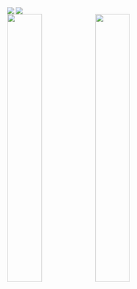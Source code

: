 <img align="center" src="https://github-readme-stats.vercel.app/api/wakatime?username=RomanRudin&langs_count=10&theme=transparent&layout=compact" />
<img align="center" src="https://github-readme-stats-vercel-fawn.vercel.app/api?username=RomanRudin&theme=transparent&show_icons=true&rank_icon=github&hide=contribs,issues&show=prs_merged_percentage&hide_rank=false" />

<!-- GitHubStats from https://github.com/anuraghazra/github-readme-stats?tab=readme-ov-file#wakatime-stats-card -->
<div aligh=center>
  <img width=40% src="https://github-profile-summary-cards.vercel.app/api/cards/repos-per-language?username=RomanRudin&theme=transparent" />
  <img width=40% src="https://github-profile-summary-cards.vercel.app/api/cards/most-commit-language?username=RomanRudin&theme=transparent" />
  <!--![](https://github-profile-summary-cards.vercel.app/api/cards/productive-time?username=RomanRudin&theme=transparent)-->
</div>

<!-- Badges with contacts, that will have links to my social accounts -->
<div id="Badges" align=center><!--
  <a href="">
    <img src="https://img.shields.io/badge/Telegram-blue?style=for-the-badge&logo=Telegram&logoColor=white"/>
  </a>
  <a href="">
    <img src="https://img.shields.io/badge/VK-darkblue?style=for-the-badge&logo=VK&logoColor=white"/>
  </a>
  <a href="">
    <img src="https://img.shields.io/badge/Gmail-red?style=for-the-badge&logo=gmail&logoColor=white"/>
  </a>-->
  <!--<a href="">
    <img src="https://img.shields.io/badge/Resume-green?style=for-the-badge&logo=Book&logoColor=white"/>
  </a>-->
</div>

<!-- Div with technologies I know -->
<!--
<div id="Technologies" align=center>
  <img src="https://github.com/devicons/devicon/blob/master/icons/html5/html5-original.svg" title="HTML5" alt="HTML" width="40" height="40"/>&nbsp;
  <img src="https://github.com/devicons/devicon/blob/master/icons/css3/css3-plain.svg"  title="CSS3" alt="CSS" width="40" height="40"/>&nbsp;
  <img src="https://github.com/devicons/devicon/blob/master/icons/sass/sass-original.svg"  title="SASS" alt="Sass" width="40" height="40"/>&nbsp;
  <img src="https://github.com/devicons/devicon/blob/master/icons/bootstrap/bootstrap-original.svg"  title="Bootstrap" alt="Bootstrap" width="40" height="40"/>&nbsp;
  <img src="https://github.com/devicons/devicon/blob/master/icons/javascript/javascript-original.svg" title="JavaScript" alt="JavaScript" width="40" height="40"/>&nbsp;
  <img src="https://github.com/devicons/devicon/blob/master/icons/git/git-original.svg" title="Git" alt="Git" width="40" height="40"/>
  <img src="https://github.com/devicons/devicon/blob/master/icons/vuejs/vuejs-original.svg" title="Vue.js" alt="Vue" width="40" height="40"/>
</div>
-->

<!--
**RomanRudin/RomanRudin** is a ✨ _special_ ✨ repository because its `README.md` (this file) appears on your GitHub profile.
Here are some ideas to get you started:
- 🔭 I’m currently working on ...
- 🌱 I’m currently learning ...
- 👯 I’m looking to collaborate on ...
- 🤔 I’m looking for help with ...
- 💬 Ask me about ...
- 📫 How to reach me: ...
- 😄 Pronouns: ...
- ⚡ Fun fact: ...
-->
